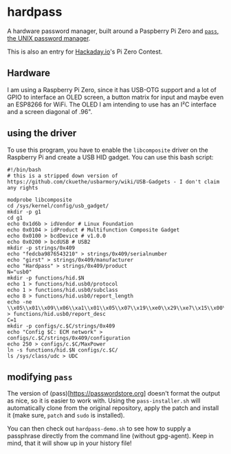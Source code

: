 # hardpass
A hardware password manager, built around a Paspberry Pi Zero and [`pass`, the UNIX password manager](https://passwordstore.org).

This is also an entry for [Hackaday.io](https://hackaday.io)'s Pi Zero Contest. 

## Hardware
I am using a Raspberry Pi Zero, since it has USB-OTG support and a lot of GPIO to interface an OLED screen, a button matrix for input and maybe even an ESP8266 for WiFi. 
The OLED I am intending to use has an I²C interface and a screen diagonal of .96". 

## using the driver
To use this program, you have to enable the `libcomposite` driver on the Raspberry Pi and create a USB HID gadget. 
You can use this bash script:
```
#!/bin/bash
# this is a stripped down version of https://github.com/ckuethe/usbarmory/wiki/USB-Gadgets - I don't claim any rights

modprobe libcomposite
cd /sys/kernel/config/usb_gadget/
mkdir -p g1
cd g1
echo 0x1d6b > idVendor # Linux Foundation
echo 0x0104 > idProduct # Multifunction Composite Gadget
echo 0x0100 > bcdDevice # v1.0.0
echo 0x0200 > bcdUSB # USB2
mkdir -p strings/0x409
echo "fedcba9876543210" > strings/0x409/serialnumber
echo "girst" > strings/0x409/manufacturer 
echo "Hardpass" > strings/0x409/product
N="usb0"
mkdir -p functions/hid.$N
echo 1 > functions/hid.usb0/protocol
echo 1 > functions/hid.usb0/subclass
echo 8 > functions/hid.usb0/report_length
echo -ne \\x05\\x01\\x09\\x06\\xa1\\x01\\x05\\x07\\x19\\xe0\\x29\\xe7\\x15\\x00\\x25\\x01\\x75\\x01\\x95\\x08\\x81\\x02\\x95\\x01\\x75\\x08\\x81\\x03\\x95\\x05\\x75\\x01\\x05\\x08\\x19\\x01\\x29\\x05\\x91\\x02\\x95\\x01\\x75\\x03\\x91\\x03\\x95\\x06\\x75\\x08\\x15\\x00\\x25\\x65\\x05\\x07\\x19\\x00\\x29\\x65\\x81\\x00\\xc0 > functions/hid.usb0/report_desc
C=1
mkdir -p configs/c.$C/strings/0x409
echo "Config $C: ECM network" > configs/c.$C/strings/0x409/configuration 
echo 250 > configs/c.$C/MaxPower 
ln -s functions/hid.$N configs/c.$C/
ls /sys/class/udc > UDC
```

## modifying `pass`
The version of (pass)[https://passwordstore.org] doesn't format the output as nice, so it is easier to work with. Using the `pass-installer.sh` will automatically clone from the original repository, apply the patch and install it (make sure, `patch` and `sudo` is installed). 

You can then check out `hardpass-demo.sh` to see how to supply a passphrase directly from the command line (without gpg-agent). Keep in mind, that it will show up in your history file!
